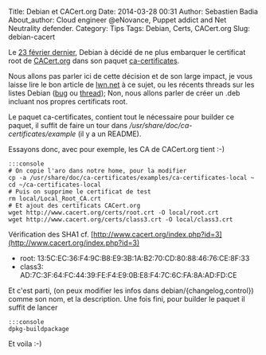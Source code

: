 Title: Debian et CACert.org
Date: 2014-03-28 00:31
Author: Sebastien Badia
About_author: Cloud engineer @eNovance, Puppet addict and Net Neutrality defender.
Category: Tips
Tags: Debian, Certs, CACert.org
Slug: debian-cacert

Le [23 février dernier](http://anonscm.debian.org/gitweb/?p=collab-maint/ca-certificates.git;a=commit;h=dc63c085c390ee126f9100fee23c902d610a9bab), Debian à décidé de ne plus embarquer le certificat root de [CACert.org](http://cacert.org/) dans son paquet [ca-certificates](http://packages.qa.debian.org/c/ca-certificates.html).

Nous allons pas parler ici de cette décision et de son large impact, je vous laisse lire le bon article de [lwn.net](http://lwn.net/SubscriberLink/590879/cc288a6be9b64e4d/) à ce sujet, ou les récents threads sur les listes Debian ([bug](https://bugs.debian.org/cgi-bin/bugreport.cgi?bug=718434) ou [thread](https://lists.debian.org/debian-devel/2014/03/msg00375.html)); Non, nous allons parler de créer un .deb incluant nos propres certificats root.

Le paquet ca-certificates, contient tout le nécessaire pour builder ce paquet, il suffit de faire un tour dans */usr/share/doc/ca-certificates/example* (il y a un README).

Essayons donc, avec pour exemple, les CA de CACert.org tient :-)

    :::console
    # On copie l'aro dans notre home, pour la modifier
    cp -a /usr/share/doc/ca-certificates/examples/ca-certificates-local ~
    cd ~/ca-certificates-local
    # Puis on supprime le certificat de test
    rm local/Local_Root_CA.crt
    # Et ajout des certificats CACert.org
    wget http://www.cacert.org/certs/root.crt -O local/root.crt
    wget http://www.cacert.org/certs/class3.crt -O local/class3.crt

Vérification des SHA1 cf. [http://www.cacert.org/index.php?id=3](http://www.cacert.org/index.php?id=3)

* root: 13:5C:EC:36:F4:9C:B8:E9:3B:1A:B2:70:CD:80:88:46:76:CE:8F:33
* class3: AD:7C:3F:64:FC:44:39:FE:F4:E9:0B:E8:F4:7C:6C:FA:8A:AD:FD:CE

Et c'est parti, (on peux modifier les infos dans debian/{changelog,control}) comme son nom, et la description. Une fois fini, pour builder le paquet il suffit de lancer

    :::console
    dpkg-buildpackage

Et voila :-)
